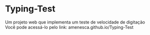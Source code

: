 # Typing-Test

Um projeto web que implementa um teste de velocidade de digitação <br>
Você pode acessá-lo pelo link: amenesca.github.io/Typing-Test
